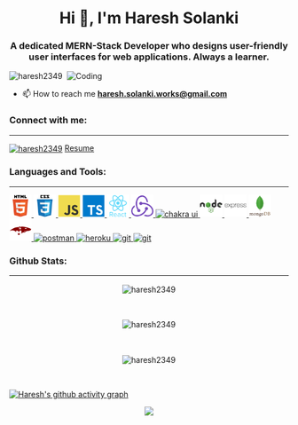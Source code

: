 <h1 align="center">Hi 👋, I'm Haresh Solanki</h1>
<h3 align="center">A dedicated MERN-Stack Developer who designs user-friendly user interfaces for web applications. Always a learner.</h3>
<img align="right" alt="Coding" width="400" src="https://miro.medium.com/max/1200/1*Y5S3wOm52_4iYusUagbEtw.jpeg">

<p align="left"> <img src="https://komarev.com/ghpvc/?username=haresh2349&label=Profile%20views&color=0e75b6&style=flat" alt="haresh2349" /> </p>

- 📫 How to reach me **haresh.solanki.works@gmail.com**

<h3 align="left">Connect with me:</h3>
<hr>
<p align="left">
<!-- <a href="https://haresh2349.github.io/" target="_blank"><img align="center" src="https://img.shields.io/badge/my_portfolio-000?style=for-the-badge&logo=ko-fi&logoColor=white" alt="haresh2349" /></a> -->
<a href="https://www.linkedin.com/in/haresh-solanki/" target="_blank"><img align="center" src="https://img.shields.io/badge/linkedin-%230077B5.svg?style=for-the-badge&logo=linkedin&logoColor=white" alt="haresh2349"  /></a>
<a href="https://drive.google.com/file/d/1lrGG4Zk-e8hk5jR-d1cT52Dp_QKGE-ws/view?usp=sharing" target="_blank">Resume</a>
</p>

<h3 align="left">Languages and Tools:</h3>
<hr>
  
<p align="left">
<a href="https://www.w3.org/html/" target="_blank" rel="noreferrer"> <img src="https://raw.githubusercontent.com/devicons/devicon/master/icons/html5/html5-original-wordmark.svg" alt="html5" width="40" height="40"/> </a>
<a href="https://www.w3schools.com/css/" target="_blank" rel="noreferrer"> <img src="https://raw.githubusercontent.com/devicons/devicon/master/icons/css3/css3-original-wordmark.svg" alt="css3" width="40" height="40"/> </a>
<a href="https://developer.mozilla.org/en-US/docs/Web/JavaScript" target="_blank" rel="noreferrer"> <img src="https://raw.githubusercontent.com/devicons/devicon/master/icons/javascript/javascript-original.svg" alt="javascript" width="40" height="40"/> </a>
<a href="https://www.typescriptlang.org/" target="_blank" rel="noreferrer"> <img src="https://raw.githubusercontent.com/devicons/devicon/master/icons/typescript/typescript-original.svg" alt="typescript" width="40" height="40"/> </a>
<a href="https://reactjs.org/" target="_blank" rel="noreferrer"> <img src="https://raw.githubusercontent.com/devicons/devicon/master/icons/react/react-original-wordmark.svg" alt="react" width="40" height="40"/> </a>
<a href="https://redux.js.org" target="_blank" rel="noreferrer"> <img src="https://raw.githubusercontent.com/devicons/devicon/master/icons/redux/redux-original.svg" alt="redux" width="40" height="40"/> </a>
<a href="https://mui.com/" target="_blank" rel="noreferrer"> <img src="https://img.icons8.com/color/512/chakra-ui.png" alt="chakra ui" width="40" height="40"/> </a>
<!-- <a href="https://sass-lang.com" target="_blank" rel="noreferrer"> <img src="https://raw.githubusercontent.com/devicons/devicon/master/icons/sass/sass-original.svg" alt="sass" width="40" height="40"/> </a> -->
<!-- <a href="https://getbootstrap.com" target="_blank" rel="noreferrer"><img src="https://raw.githubusercontent.com/devicons/devicon/master/icons/bootstrap/bootstrap-plain-wordmark.svg" alt="bootstrap" width="40" height="40"/> </a> -->
<a href="https://nodejs.org" target="_blank" rel="noreferrer"> <img src="https://raw.githubusercontent.com/devicons/devicon/master/icons/nodejs/nodejs-original-wordmark.svg" alt="nodejs" width="40" height="40"/> </a>
<a href="https://expressjs.com" target="_blank" rel="noreferrer"> <img src="https://raw.githubusercontent.com/devicons/devicon/master/icons/express/express-original-wordmark.svg" alt="express" width="40" height="40"/> </a>
<a href="https://www.mongodb.com/" target="_blank" rel="noreferrer"> <img src="https://raw.githubusercontent.com/devicons/devicon/master/icons/mongodb/mongodb-original-wordmark.svg" alt="mongodb" width="40" height="40"/> </a>
<a href="https://mongoosejs.com/" target="_blank" rel="noreferrer"> <img src="https://raw.githubusercontent.com/github/explore/80688e429a7d4ef2fca1e82350fe8e3517d3494d/topics/mongoose/mongoose.png" alt="mongoose" width="40" height="40"/> </a>
<a href="https://postman.com" target="_blank" rel="noreferrer"> <img src="https://www.vectorlogo.zone/logos/getpostman/getpostman-icon.svg" alt="postman" width="40" height="40"/> </a>
<a href="https://heroku.com" target="_blank" rel="noreferrer"> <img src="https://www.vectorlogo.zone/logos/heroku/heroku-icon.svg" alt="heroku" width="40" height="40"/> </a>
<!-- <a href="https://www.cypress.io" target="_blank" rel="noreferrer"> <img src="https://iconape.com/wp-content/files/gj/370774/svg/370774.svg" alt="cypress" width="40" height="40"/> </a> -->
<a href="https://git-scm.com/" target="_blank" rel="noreferrer"> <img src="https://www.vectorlogo.zone/logos/git-scm/git-scm-icon.svg" alt="git" width="40" height="40"/> </a>
<a href="https://code.visualstudio.com/" target="_blank" rel="noreferrer"> <img src="https://upload.wikimedia.org/wikipedia/commons/thumb/9/9a/Visual_Studio_Code_1.35_icon.svg/2048px-Visual_Studio_Code_1.35_icon.svg.png" alt="git" width="40" height="40"/> </a>
 
<br/>

<h3 align="left">Github Stats:</h3>
<hr>
<p align="center"><img align="center" src="https://github-readme-stats.vercel.app/api/top-langs?username=haresh2349&show_icons=true&locale=en&layout=compact&theme=react&hide_border=true&bg_color=0D1117,000000,130F40" alt="haresh2349" /></p>

<br />

<p align="center"><img align="center" src="https://github-readme-stats.vercel.app/api?username=haresh2349&show_icons=true&locale=en&theme=react&hide_border=true&bg_color=0D1117,000000,130F40" alt="haresh2349" /></p>

<br />

<p align="center"><img align="center" src="https://github-readme-streak-stats.herokuapp.com/?user=haresh2349&theme=react&hide_border=true&bg_color=0D1117,000000,130F40" alt="haresh2349" /></p>

<br />

[![Haresh's github activity graph](https://github-readme-activity-graph.vercel.app/graph?username=haresh2349)](https://github.com/haresh2349/github-readme-activity-graph)
<br/>

<p align="center">
  <img  src="https://raw.githubusercontent.com/Trilokia/Trilokia/379277808c61ef204768a61bbc5d25bc7798ccf1/bottom_header.svg">
 </p>
